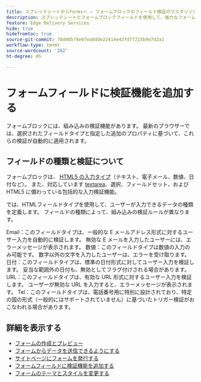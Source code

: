 ```yaml
---
title: スプレッドシートからFormsへ — フォームブロックのフィールド検証のマスタリング
description: スプレッドシートとフォームブロックフィールドを使用して、強力なフォームをより迅速に作成できます。 このガイドは、EDS Forms Block フィールドのカスタム検証を構築する場合に役立ちます。
feature: Edge Delivery Services
hide: true
hidefromtoc: true
source-git-commit: 78d40574e6fea8dde22414e43fd77215b9e7d2a1
workflow-type: tm+mt
source-wordcount: '262'
ht-degree: 0%

---
```



# フォームフィールドに検証機能を追加する

フォームブロックには、組み込みの検証機能があります。 最新のブラウザーでは、選択されたフィールドタイプと指定した追加のプロパティに基づいて、これらの検証が自動的に適用されます。

## フィールドの種類と検証について

フォームブロックは、 [HTML5 の入力タイプ](https://developer.mozilla.org/en-US/docs/Web/HTML/Element/input#input_types)（テキスト、電子メール、数値、日付など）。 また、対応しています [textarea](https://developer.mozilla.org/en-US/docs/Web/HTML/Element/textarea)、選択、フィールドセット、およびHTML5 に備わっている包括的な入力検証機能。

では、HTMLフィールドタイプを使用して、ユーザーが入力できるデータの種類を定義します。 フィールドの種類によって、組み込みの検証ルールが異なります。

Email：このフィールドタイプは、一般的な E メールアドレス形式に対するユーザー入力を自動的に検証します。 無効な E メールを入力したユーザーには、エラーメッセージが表示されます。
数値：このフィールドタイプは数値の入力のみ可能です。 数字以外の文字を入力したユーザーは、エラーを受け取ります。
日付：このフィールドタイプは、標準の日付形式に対してユーザー入力を検証します。 妥当な範囲外の日付も、無効としてフラグ付けされる場合があります。
URL：このフィールドタイプは、有効な URL 形式に対するユーザー入力を検証します。 ユーザーが無効な URL を入力すると、エラーメッセージが表示されます。
Tel：このフィールドタイプは、電話番号用に特別に設計されており、特定の国の形式（一般的にはサポートされていません）に基づいたトリガー検証がおこなわれる場合があります。


## 詳細を表示する

* [フォームの作成とプレビュー](/help/edge/docs/forms/create-forms.md)
* [フォームからデータを送信できるようにする](/help/edge/docs/forms/submit-forms.md)
* [サイトページにフォームを発行する](/help/edge/docs/forms/publish-eds-forms.md)
* [フォームフィールドに検証機能を追加する](/help/edge/docs/forms/validate-forms.md)
* [フォームのテーマとスタイルを変更する](/help/edge/docs/forms/style-theme-forms.md)
